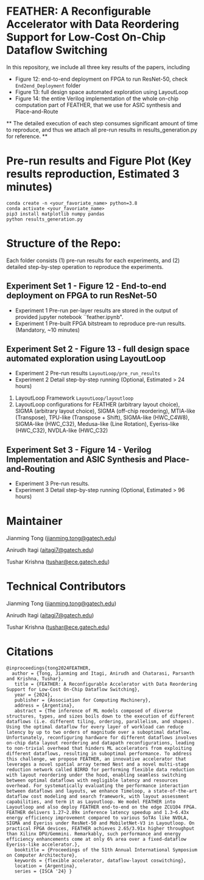 # FEATHER: A Reconfigurable Accelerator with Data Reordering Support for Low-Cost On-Chip Dataflow Switching

In this repository, we include all three key results of the papers, including
- Figure 12: end-to-end deployment on FPGA to run ResNet-50, check `End2end_Deployment` folder
- Figure 13: full design space automated exploration using LayoutLoop 
- Figure 14: the entire Verilog implementation of the whole on-chip computation part of FEATHER, that we use for ASIC synthesis and Place-and-Route

** The detailed execution of each step consumes significant amount of time to reproduce, and thus we attach all pre-run results in results_generation.py for reference. **

# Pre-run results and Figure Plot (Key results reproduction, Estimated 3 minutes)
```
conda create -n <your_favoriate_name> python=3.8
conda activate <your_favoriate_name>
pip3 install matplotlib numpy pandas
python results_generation.py
```

# Structure of the Repo: 
Each folder consists (1) pre-run results for each experiments, and (2) detailed step-by-step operation to reproduce the experiments.
## Experiment Set 1 - Figure 12 - End-to-end deployment on FPGA to run ResNet-50
- Experiment 1 Pre-run per-layer results are stored in the output of provided jupyter notebook ``feather.ipynb".
- Experiment 1 Pre-built FPGA bitstream to reproduce pre-run results. (Mandatory, ~10 minutes)
## Experiment Set 2 - Figure 13 - full design space automated exploration using LayoutLoop 
- Experiment 2 Pre-run results `LayoutLoop/pre_run_results`
- Experiment 2 Detail step-by-step running (Optional, Estimated > 24 hours)
1. LayoutLoop Framework `LayoutLoop/layoutloop`
2. LayoutLoop configurations for FEATHER (arbitrary layout choice), SIGMA (arbitrary layout choice), SIGMA (off-chip reordering), MTIA-like (Transpose), TPU-like (Transpose + Shift), SIGMA-like (HWC_C4W8), SIGMA-like (HWC_C32), Medusa-like (Line Rotation), Eyeriss-like (HWC_C32), NVDLA-like (HWC_C32)
## Experiment Set 3 - Figure 14 - Verilog Implementation and ASIC Synthesis and Place-and-Routing
- Experiment 3 Pre-run results. 
- Experiment 3 Detail step-by-step running (Optional, Estimated > 96 hours)

# Maintainer
Jianming Tong (jianming.tong@gatech.edu)

Anirudh Itagi (aitagi7@gatech.edu)

Tushar Krishna (tushar@ece.gatech.edu)

# Technical Contributors
Jianming Tong (jianming.tong@gatech.edu)

Anirudh Itagi (aitagi7@gatech.edu)

Tushar Krishna (tushar@ece.gatech.edu)

# Citations
```
@inproceedings{tong2024FEATHER, 
  author = {Tong, Jianming and Itagi, Anirudh and Chatarasi, Parsanth and Krishna, Tushar},
   title = {FEATHER: A Reconfigurable Accelerator with Data Reordering Support for Low-Cost On-Chip Dataflow Switching}, 
   year = {2024}, 
   publisher = {Association for Computing Machinery}, 
   address = {Argentina}, 
   abstract = {The inference of ML models composed of diverse structures, types, and sizes boils down to the execution of different dataflows (i.e. different tiling, ordering, parallelism, and shapes). Using the optimal dataflow for every layer of workload can reduce latency by up to two orders of magnitude over a suboptimal dataflow. Unfortunately, reconfiguring hardware for different dataflows involves on-chip data layout reordering and datapath reconfigurations, leading to non-trivial overhead that hinders ML accelerators from exploiting different dataflows, resulting in suboptimal performance. To address this challenge, we propose FEATHER, an innovative accelerator that leverages a novel spatial array termed Nest and a novel multi-stage reduction network called BIRRD for performing flexible data reduction with layout reordering under the hood, enabling seamless switching between optimal dataflows with negligible latency and resources overhead. For systematically evaluating the performance interaction between dataflows and layouts, we enhance Timeloop, a state-of-the-art dataflow cost modeling and search framework, with layout assessment capabilities, and term it as Layoutloop. We model FEATHER into Layoutloop and also deploy FEATHER end-to-end on the edge ZCU104 FPGA. FEATHER delivers 1.27~2.89x inference latency speedup and 1.3~6.43x energy efficiency improvement compared to various SoTAs like NVDLA, SIGMA and Eyeriss under ResNet-50 and MobiletNet-V3 in Layoutloop. On practical FPGA devices, FEATHER achieves 2.65/3.91x higher throughput than Xilinx DPU/Gemmini. Remarkably, such performance and energy efficiency enhancements come at only 6% area over a fixed-dataflow Eyeriss-like accelerator.}, 
   booktitle = {Proceedings of the 51th Annual International Symposium on Computer Architecture}, 
   keywords = {flexible accelerator, dataflow-layout coswitching}, 
   location = {Argentina}, 
   series = {ISCA '24} }
```
